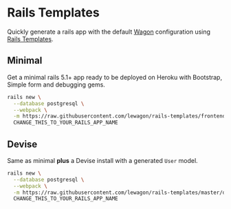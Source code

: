 # Rails Templates

Quickly generate a rails app with the default [Wagon](https://www.lewagon.com) configuration
using [Rails Templates](http://guides.rubyonrails.org/rails_application_templates.html).


## Minimal

Get a minimal rails 5.1+ app ready to be deployed on Heroku with Bootstrap, Simple form and debugging gems.

```bash
rails new \
  --database postgresql \
  --webpack \
  -m https://raw.githubusercontent.com/lewagon/rails-templates/frontend-new/minimal.rb \
  CHANGE_THIS_TO_YOUR_RAILS_APP_NAME
```

## Devise

Same as minimal **plus** a Devise install with a generated `User` model.

```bash
rails new \
  --database postgresql \
  --webpack \
  -m https://raw.githubusercontent.com/lewagon/rails-templates/master/devise.rb \
  CHANGE_THIS_TO_YOUR_RAILS_APP_NAME
```
